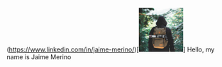 (https://www.linkedin.com/in/jaime-merino/)[<img src="https://github.com/jaime2m1/jaime2m1/blob/main/Jaime2m1.png?raw=true" width="100" height="100"/>] Hello, my name is Jaime Merino
